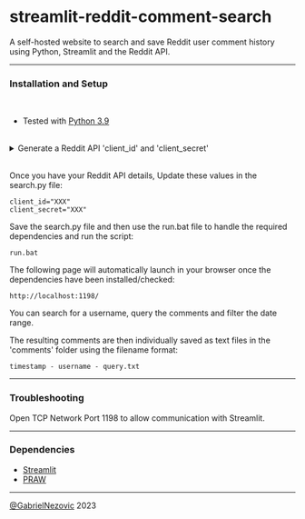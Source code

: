 # streamlit-reddit-comment-search
 A self-hosted website to search and save Reddit user comment history using Python, Streamlit and the Reddit API.
 ___
<h3>Installation and Setup</h3>
<br>


* Tested with [Python 3.9](https://www.python.org/downloads/release/python-390/)
<br>
<details>
<summary>
 Generate a Reddit API 'client_id' and 'client_secret'
</summary>
 <br>

 1. Click on Create a new app in the Reddit app console: https://www.reddit.com/prefs/apps
 2. Name the app 'Reddit Comment Search'
 3. Select 'Script' from the list of radio buttons
 4. Add the description 'A python script to search through Reddit comment history."
 5. Use your public IP address as the 'About URL' and the 'Redirect URI'
 6. Confirm your status as a human
 7. The client_id will be the short-ish string of random characters underneath the name of the application
 8. The client_secret will be the "secret" listed under the application when you click on edit application
</details>

<br>


Once you have your Reddit API details, Update these values in the search.py file:
```
client_id="XXX"
client_secret="XXX"
```

Save the search.py file and then use the run.bat file to handle the required dependencies and run the script:
```
run.bat
```

The following page will automatically launch in your browser once the dependencies have been installed/checked:
```
http://localhost:1198/
```

You can search for a username, query the comments and filter the date range.

The resulting comments are then individually saved as text files in the 'comments' folder using the filename format:
```
timestamp - username - query.txt
```

___
<h3>Troubleshooting</h3>

Open TCP Network Port 1198 to allow communication with Streamlit.


___
<h3>Dependencies</h3>

* [Streamlit](https://pypi.org/project/Streamlit/)
* [PRAW](https://pypi.org/project/praw/)

___

[@GabrielNezovic](https://github.com/GabrielNezovic) 2023
